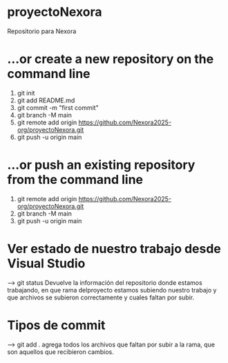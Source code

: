 # proyectoNexora
Repositorio para Nexora


# …or create a new repository on the command line

1. git init
2. git add README.md
3. git commit -m "first commit"
4. git branch -M main
5. git remote add origin https://github.com/Nexora2025-org/proyectoNexora.git
6. git push -u origin main

# …or push an existing repository from the command line

1. git remote add origin https://github.com/Nexora2025-org/proyectoNexora.git
3. git branch -M main
4. git push -u origin main

# Ver estado de nuestro trabajo desde Visual Studio
--> git status 
Devuelve la información del repositorio donde estamos trabajando, en que rama delproyecto estamos subiendo nuestro trabajo y que archivos se subieron correctamente y cuales faltan por subir.
# Tipos de commit
--> git add . agrega todos los archivos que faltan por subir a la rama, que son aquellos que recibieron cambios.
